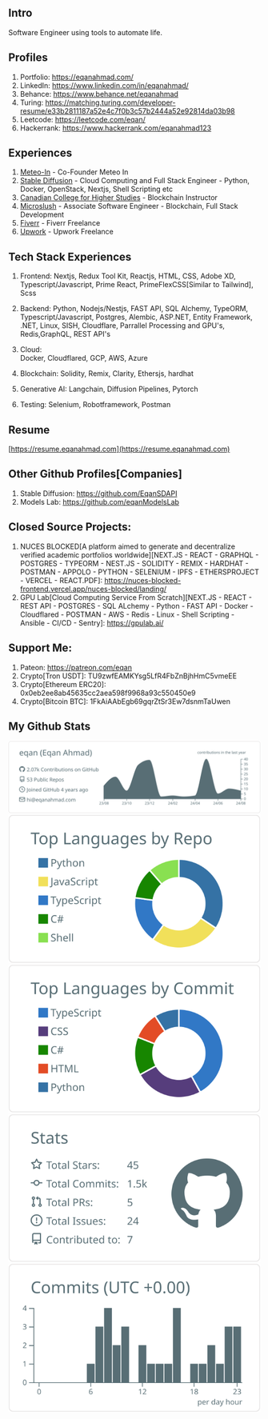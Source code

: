 ## Intro
Software Engineer using tools to automate life.

## Profiles
1. Portfolio: https://eqanahmad.com/
2. LinkedIn: https://www.linkedin.com/in/eqanahmad/
3. Behance: https://www.behance.net/eqanahmad
4. Turing: https://matching.turing.com/developer-resume/e33b2811187a52e4c7f0b3c57b2444a52e92814da03b98
5. Leetcode: https://leetcode.com/eqan/
6. Hackerrank: https://www.hackerrank.com/eqanahmad123
   
## Experiences
1. [Meteo-In](https://meteo-in.com/) - Co-Founder Meteo In
2. [Stable Diffusion](https://github.com/EqanSDAPI) - Cloud Computing and Full Stack Engineer - Python, Docker, OpenStack, Nextjs, Shell Scripting etc
3. [Canadian College for Higher Studies](https://thecanadiancollege.ca/blockchain-technology-for-beginners-bootcamp/) - Blockchain Instructor
4. [Microslush](https://github.com/4xPip) - Associate Software Engineer - Blockchain, Full Stack Development
5. [Fiverr](https://www.fiverr.com/users/eqanahmad/) - Fiverr Freelance
6. [Upwork](https://www.upwork.com/freelancers/~0188fb01c513f66907) - Upwork Freelance

## Tech Stack Experiences
1. Frontend:
   Nextjs, Redux Tool Kit, Reactjs, HTML, CSS, Adobe XD, Typescript/Javascript, Prime React, PrimeFlexCSS[Similar to Tailwind], Scss

2. Backend:
   Python, Nodejs/Nestjs, FAST API, SQL Alchemy, TypeORM, Typescript/Javascript, Postgres, Alembic, ASP.NET, Entity Framework, .NET, Linux, SISH, Cloudflare, Parrallel Processing and GPU's, Redis,GraphQL, REST API's
   
4. Cloud:   
   Docker, Cloudflared, GCP, AWS, Azure

5. Blockchain:
   Solidity, Remix, Clarity, Ethersjs, hardhat

6. Generative AI:
   Langchain, Diffusion Pipelines, Pytorch

8. Testing:
   Selenium, Robotframework, Postman

## Resume
[https://resume.eqanahmad.com](https://resume.eqanahmad.com)

## Other Github Profiles[Companies]
1. Stable Diffusion: https://github.com/EqanSDAPI
2. Models Lab: https://github.com/eqanModelsLab

## Closed Source Projects:
1. NUCES BLOCKED[A platform aimed to generate and decentralize verified academic portfolios worldwide][NEXT.JS - REACT - GRAPHQL - POSTGRES - TYPEORM - NEST.JS - SOLIDITY - REMIX - HARDHAT - POSTMAN - APPOLO - PYTHON - SELENIUM - IPFS - ETHERSPROJECT - VERCEL - REACT.PDF]: https://nuces-blocked-frontend.vercel.app/nuces-blocked/landing/
2. GPU Lab[Cloud Computing Service From Scratch][NEXT.JS - REACT - REST API - POSTGRES - SQL ALchemy - Python - FAST API - Docker - Cloudflared - POSTMAN - AWS - Redis - Linux - Shell Scripting - Ansible - CI/CD - Sentry]: https://gpulab.ai/

## Support Me:
1. Pateon: https://patreon.com/eqan
2. Crypto[Tron USDT]: TU9zwfEAMKYsg5LfR4FbZnBjhHmC5vmeEE
3. Crypto[Ethereum ERC20]: 0x0eb2ee8ab45635cc2aea598f9968a93c550450e9
4. Crypto[Bitcoin BTC]: 1FkAiAAbEgb69gqrZtSr3Ew7dsnmTaUwen

## My Github Stats
[![](https://raw.githubusercontent.com/eqan/eqan/master/profile-summary-card-output/default/0-profile-details.svg)](https://github.com/vn7n24fzkq/github-profile-summary-cards)
[![](https://raw.githubusercontent.com/eqan/eqan/master/profile-summary-card-output/default/1-repos-per-language.svg)](https://github.com/vn7n24fzkq/github-profile-summary-cards) [![](https://raw.githubusercontent.com/eqan/eqan/master/profile-summary-card-output/default/2-most-commit-language.svg)](https://github.com/vn7n24fzkq/github-profile-summary-cards)
[![](https://raw.githubusercontent.com/eqan/eqan/master/profile-summary-card-output/default/3-stats.svg)](https://github.com/vn7n24fzkq/github-profile-summary-cards) [![](https://raw.githubusercontent.com/eqan/eqan/master/profile-summary-card-output/default/4-productive-time.svg)](https://github.com/vn7n24fzkq/github-profile-summary-cards)



